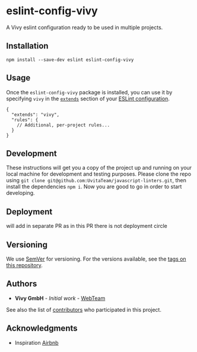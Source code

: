 # eslint-config-vivy

A Vivy eslint configuration ready to be used in multiple projects.

## Installation

```
npm install --save-dev eslint eslint-config-vivy
```

## Usage

Once the `eslint-config-vivy` package is installed, you can use it by specifying `vivy` in the [`extends`](http://eslint.org/docs/user-guide/configuring#extending-configuration-files) section of your [ESLint configuration](http://eslint.org/docs/user-guide/configuring).

```
{
  "extends": "vivy",
  "rules": {
    // Additional, per-project rules...
  }
}
```

## Development

These instructions will get you a copy of the project up and running on your local machine for development and testing purposes. 
Please clone the repo using `git clone git@github.com:UvitaTeam/javascript-linters.git`, then install the dependencies `npm i`. 
Now you are good to go in order to start developing.

## Deployment

will add in separate PR as in this PR there is not deployment circle

## Versioning

We use [SemVer](http://semver.org/) for versioning. For the versions available, see the [tags on this repository](https://github.com/UvitaTeam/javascript-linters/releases). 

## Authors

* **Vivy GmbH** - *Initial work* - [WebTeam](https://github.com/orgs/UvitaTeam/teams/web) 

See also the list of [contributors](https://github.com/your/project/contributors) who participated in this project.

## Acknowledgments

* Inspiration [Airbnb](https://github.com/airbnb/javascript)
